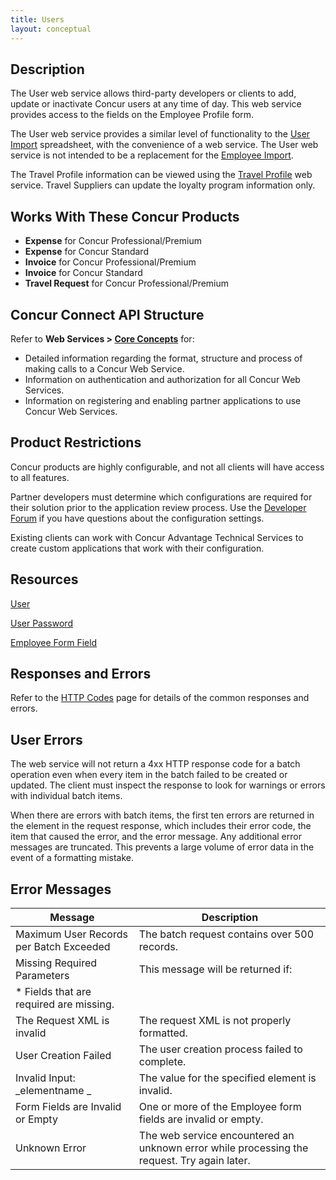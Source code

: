 ```yaml
---
title: Users 
layout: conceptual
---
```



##  **Description** 

The User web service allows third-party developers or clients to add, update or inactivate Concur users at any time of day. This web service provides access to the fields on the Employee Profile form.

The User web service provides a similar level of functionality to the [User Import][1] spreadsheet, with the convenience of a web service. The User web service is not intended to be a replacement for the [Employee Import][2].

The Travel Profile information can be viewed using the [Travel Profile][3] web service. Travel Suppliers can update the loyalty program information only.

##  **Works With These Concur Products**

* **Expense** for Concur Professional/Premium
* **Expense** for Concur Standard
* **Invoice** for Concur Professional/Premium
* **Invoice** for Concur Standard
* **Travel Request** for Concur Professional/Premium

##  **Concur Connect API Structure**

Refer to **Web Services > [Core Concepts][4]** for:

* Detailed information regarding the format, structure and process of making calls to a Concur Web Service.
* Information on authentication and authorization for all Concur Web Services.
* Information on registering and enabling partner applications to use Concur Web Services.
 
## **Product Restrictions**

Concur products are highly configurable, and not all clients will have access to all features.

Partner developers must determine which configurations are required for their solution prior to the application review process. Use the [Developer Forum][5] if you have questions about the configuration settings.

Existing clients can work with Concur Advantage Technical Services to create custom applications that work with their configuration.

##  **Resources**

[User][6]

[User Password][7]

[Employee Form Field][8]


##  **Responses and Errors**

Refer to the [HTTP Codes][9] page for details of the common responses and errors.

## **User Errors**

The web service will not return a 4xx HTTP response code for a batch operation even when every item in the batch failed to be created or updated. The client must inspect the response to look for warnings or errors with individual batch items.

When there are errors with batch items, the first ten errors are returned in the <errors> element in the request response, which includes their error code, the item that caused the error, and the error message. Any additional error messages are truncated. This prevents a large volume of error data in the event of a formatting mistake.

## **Error Messages**
 
| Message | Description |
|---------------------------------------------|---------------------------------------------------------------------|
|  Maximum User Records per Batch Exceeded | The batch request contains over 500 records. |
|  Missing Required Parameters | This message will be returned if: 
* Fields that are required are missing.|
|  The Request XML is invalid |  The request XML is not properly formatted. |
|  User Creation Failed |  The user creation process failed to complete. |
|  Invalid Input: _elementname _ |  The value for the specified element is invalid. |
|  Form Fields are Invalid or Empty |  One or more of the Employee form fields are invalid or empty. |
|  Unknown Error |  The web service encountered an unknown error while processing the request. Try again later. |


[1]: http://www.concurtraining.com/customers/tech_pubs/Docs/_Current/UG_Shr/Shr_UG_User_Import.pdf
[2]: http://www.concurtraining.com/customers/tech_pubs/Docs/_Current/SPECS/Spc_Exp/ExpIESpc_Chp_4_Emp_Imp.pdf
[3]: https://developer.concur.com/travel-profile
[4]: https://developer.concur.com/api-documentation/core-concepts
[5]: https://developer.concur.com/forums/concur-connect
[6]: https://developer.concur.com/users/users-resource
[7]: https://developer.concur.com/users/user-password-resource
[8]: https://developer.concur.com/users/employee-form-field-resource
[9]: https://developer.concur.com/reference/http-codes
